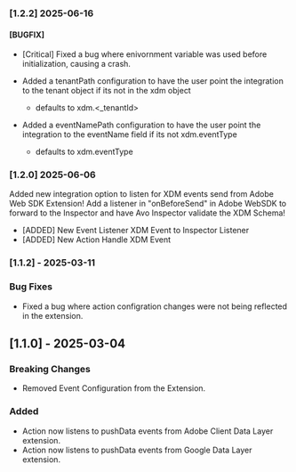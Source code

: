 ### [1.2.2] 2025-06-16

#### [BUGFIX]

- [Critical] Fixed a bug where enivornment variable was used before initialization, causing a crash.

- Added a tenantPath configuration to have the user point the integration to the tenant object if its not in the xdm object
  - defaults to xdm.<\_tenantId>
- Added a eventNamePath configuration to have the user point the integration to the eventName field if its not xdm.eventType
  - defaults to xdm.eventType

### [1.2.0] 2025-06-06

Added new integration option to listen for XDM events send from Adobe Web SDK Extension!
Add a listener in "onBeforeSend" in Adobe WebSDK to forward to the Inspector and have Avo Inspector validate the XDM Schema!

- [ADDED] New Event Listener XDM Event to Inspector Listener
- [ADDED] New Action Handle XDM Event

### [1.1.2] - 2025-03-11

### Bug Fixes

- Fixed a bug where action configration changes were not being reflected in the extension.

## [1.1.0] - 2025-03-04

### Breaking Changes

- Removed Event Configuration from the Extension.

### Added

- Action now listens to pushData events from Adobe Client Data Layer extension.
- Action now listens to pushData events from Google Data Layer extension.

